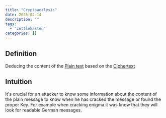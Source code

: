 ```yaml
---
title: "Cryptoanalysis"
date: 2025-02-14
description: ""
tags: 
  - "zettlekasten"
categories: []
---
```


## Definition

Deducing the content of the [Plain text](Plain%20text.md) based on the [Ciphertext](Ciphertext.md)

## Intuition

It's crucial for an attacker to know some information about the content of the plain message to know when he has cracked the message or found the proper Key. For example when cracking enigma it was know that they will look for readable German messages.
